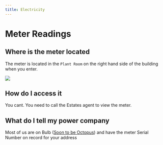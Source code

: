 ```yaml
---
title: Electricity
---
```


# Meter Readings

## Where is the meter located

The meter is located in the `Plant Room` on the right hand side of the building when you enter.

![](../../../assets/plant-room.JPG)

## How do I access it

You cant. You need to call the Estates agent to view the meter.

## What do I tell my power company

Most of us are on Bulb ([Soon to be Octopus](https://octopus.energy/press/octopus-energy-completes-acquisition-of-bulb/#:~:text=London,%2021st%20December%202022%20-%20The,following%20a%20year%20of%20uncertainty.)) and have the meter Serial Number on record for your address
